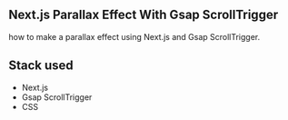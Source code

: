 ﻿## Next.js Parallax Effect With Gsap ScrollTrigger

how to make a parallax effect using Next.js and Gsap ScrollTrigger.

## Stack used

- Next.js
- Gsap ScrollTrigger
- CSS
